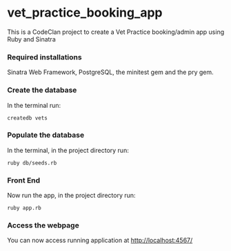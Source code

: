 # vet_practice_booking_app
<p>This is a CodeClan project to create a Vet Practice booking/admin app using Ruby and Sinatra</p>

<h3>Required installations</h3>
<p>Sinatra Web Framework, PostgreSQL, the minitest gem and the pry gem.</p>

<h3>Create the database</h3>
<p>In the terminal run:</p>

    createdb vets


<h3>Populate the database</h3>
<p>In the terminal, in the project directory run:</p>
     
	ruby db/seeds.rb


<h3>Front End</h3>
<p>Now run the app, in the project directory run:</p>

    ruby app.rb

<h3>Access the webpage</h3>
<p>You can now access running application at
<a href="http://localhost:4567/">http://localhost:4567/</a> </p>


